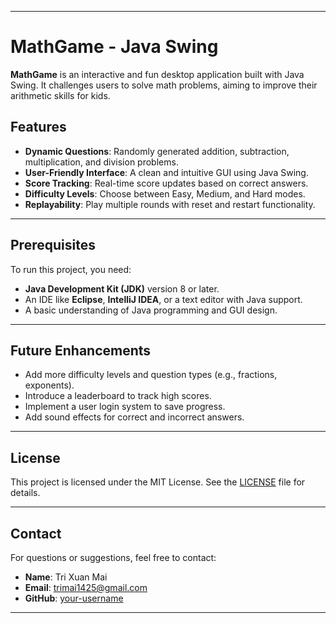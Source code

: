 
---

# MathGame - Java Swing

**MathGame** is an interactive and fun desktop application built with Java Swing. It challenges users to solve math problems, aiming to improve their arithmetic skills for kids.

## Features

- **Dynamic Questions**: Randomly generated addition, subtraction, multiplication, and division problems.
- **User-Friendly Interface**: A clean and intuitive GUI using Java Swing.
- **Score Tracking**: Real-time score updates based on correct answers.
- **Difficulty Levels**: Choose between Easy, Medium, and Hard modes.
- **Replayability**: Play multiple rounds with reset and restart functionality.

---

## Prerequisites

To run this project, you need:

- **Java Development Kit (JDK)** version 8 or later.
- An IDE like **Eclipse**, **IntelliJ IDEA**, or a text editor with Java support.
- A basic understanding of Java programming and GUI design.

---


## Future Enhancements

- Add more difficulty levels and question types (e.g., fractions, exponents).
- Introduce a leaderboard to track high scores.
- Implement a user login system to save progress.
- Add sound effects for correct and incorrect answers.

---


## License

This project is licensed under the MIT License. See the [LICENSE](LICENSE) file for details.

---

## Contact

For questions or suggestions, feel free to contact:

- **Name**: Tri Xuan Mai
- **Email**: trimai1425@gmail.com
- **GitHub**: [your-username](https://github.com/walshiiro)

---
